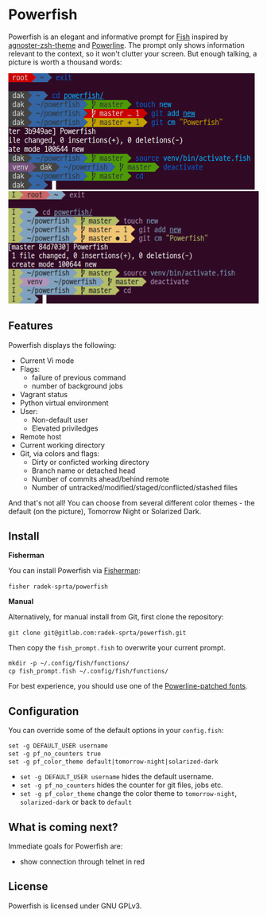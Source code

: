 # Powerfish

Powerfish is an elegant and informative prompt for [Fish](https://github.com/fish-shell/fish-shell) inspired by [agnoster-zsh-theme](https://github.com/agnoster/agnoster-zsh-theme) and [Powerline](https://github.com/powerline/powerline). The prompt only shows information relevant to the context, so it won't clutter your screen. But enough talking, a picture is worth a thousand words:

![Powerfish](prompt.png)![Powerfish-Tomorrow-Night](prompt-tomorrow-night.png)

## Features

Powerfish displays the following:

* Current Vi mode
* Flags:
    * failure of previous command
    * number of background jobs
* Vagrant status
* Python virtual environment
* User:
    * Non-default user
    * Elevated priviledges
* Remote host
* Current working directory
* Git, via colors and flags:
    * Dirty or conficted working directory
    * Branch name or detached head
    * Number of commits ahead/behind remote
    * Number of untracked/modified/staged/conflicted/stashed files

And that's not all! You can choose from several different color themes - the default (on the picture), Tomorrow Night or Solarized Dark.

## Install

**Fisherman**

You can install Powerfish via [Fisherman](https://github.com/fisherman/fisherman):

`fisher radek-sprta/powerfish`

**Manual**

Alternatively, for manual install from Git, first clone the repository:

`git clone git@gitlab.com:radek-sprta/powerfish.git`

Then copy the `fish_prompt.fish` to overwrite your current prompt.
```
mkdir -p ~/.config/fish/functions/
cp fish_prompt.fish ~/.config/fish/functions/
```

For best experience, you should use one of the [Powerline-patched fonts](https://github.com/Lokaltog/powerline-fonts).

## Configuration

You can override some of the default options in your `config.fish`:

```fish
set -g DEFAULT_USER username
set -g pf_no_counters true
set -g pf_color_theme default|tomorrow-night|solarized-dark
```

- `set -g DEFAULT_USER username` hides the default username.
- `set -g pf_no_counters` hides the counter for git files, jobs etc.
- `set -g pf_color_theme` change the color theme to `tomorrow-night`, `solarized-dark` or back to `default`

## What is coming next?

Immediate goals for Powerfish are:

* show connection through telnet in red

## License

Powerfish is licensed under GNU GPLv3.
